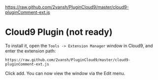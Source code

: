 https://raw.github.com/2vansh/PluginCloud9/master/cloud9-pluginComment-ext.js

Cloud9 Plugin (not ready)
==================================

To install
it, open the `Tools -> Extension Manager` window in Cloud9, and enter the extension
path:

    https://raw.github.com/2vansh/PluginCloud9/master/cloud9-pluginComment-ext.js


Click add. You can now view the window via the Edit menu.
